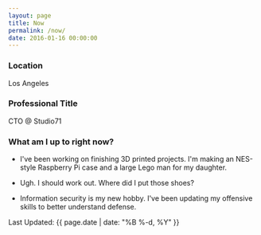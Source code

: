 ```yaml
---
layout: page
title: Now
permalink: /now/
date: 2016-01-16 00:00:00
---
```


### Location

Los Angeles

### Professional Title

CTO @ Studio71

### What am I up to right now?

* I've been working on finishing 3D printed projects. I'm making an NES-style Raspberry Pi case and a large Lego man for my daughter.

* Ugh. I should work out. Where did I put those shoes?

* Information security is my new hobby. I've been updating my offensive skills to better understand defense.

Last Updated: {{ page.date | date: "%B %-d, %Y" }}